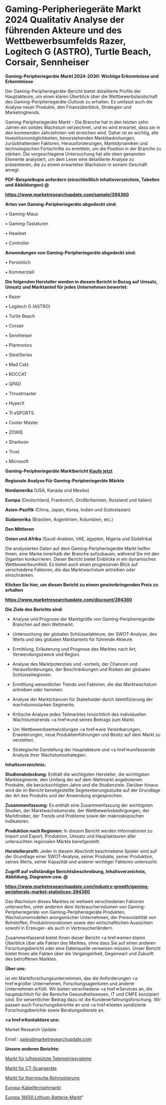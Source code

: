 # Gaming-Peripheriegeräte Markt 2024 Qualitativ Analyse der führenden Akteure und des Wettbewerbsumfelds Razer, Logitech G (ASTRO), Turtle Beach, Corsair, Sennheiser

<strong>Gaming-Peripheriegeräte Markt 2024-2030: Wichtige Erkenntnisse und Erkenntnisse</strong>

Der Gaming-Peripheriegeräte-Bericht bietet detaillierte Profile der Hauptakteure, um einen klaren Überblick über die Wettbewerbslandschaft des Gaming-Peripheriegeräte-Outlook zu erhalten. Es umfasst auch die Analyse neuer Produkte, den Finanzüberblick, Strategien und Marketingtrends.

Gaming-Peripheriegeräte Markt - Die Branche hat in den letzten zehn Jahren ein solides Wachstum verzeichnet, und es wird erwartet, dass sie in den kommenden Jahrzehnten viel erreichen wird. Daher ist es wichtig, alle Investitionsmöglichkeiten, bevorstehenden Marktbedrohungen, zurückhaltenden Faktoren, Herausforderungen, Marktdynamiken und technologischen Fortschritte zu ermitteln, um die Position in der Branche zu stärken. Die vorgeschlagene Untersuchung hat alle oben genannten Elemente analysiert, um dem Leser eine detaillierte Analyse zu präsentieren, die zu einem erwarteten Wachstum in seinem Geschäft anregt.



<strong><b>PDF-Beispielkopie anfordern (einschließlich Inhaltsverzeichnis, Tabellen und Abbildungen) @ </b></strong>

<strong><a href=https://www.marketresearchupdate.com/sample/394360>

<strong>https://www.marketresearchupdate.com/sample/394360</u></a></strong></strong>



<strong>Arten von Gaming-Peripheriegeräte abgedeckt sind:</strong>

• Gaming-Maus

• Gaming-Tastaturen

• Headset

• Controller



<strong>Anwendungen von Gaming-Peripheriegeräte abgedeckt sind:</strong>

• Persönlich

• Kommerziell



<strong>Die folgenden Hersteller werden in diesem Bericht in Bezug auf Umsatz, Umsatz und Marktanteil für jedes Unternehmen bewertet:</strong>

• Razer

• Logitech G (ASTRO)

• Turtle Beach

• Corsair

• Sennheiser

• Plantronics

• SteelSeries

• Mad Catz

• ROCCAT

• QPAD

• Thrustmaster

• HyperX

• Tt eSPORTS

• Cooler Master

• ZOWIE

• Sharkoon

• Trust

• Microsoft



<strong>Gaming-Peripheriegeräte Marktbericht <a href=https://www.marketresearchupdate.com/buynow/394360>Kaufe jetzt</a></strong>



<strong>Regionale Analyse Für Gaming-Peripheriegeräte Märkte</strong>



<strong>Nordamerika</strong> (USA, Kanada und Mexiko)



<strong>Europa</strong> (Deutschland, Frankreich, Großbritannien, Russland und Italien)



<strong>Asien-Pazifik</strong> (China, Japan, Korea, Indien und Südostasien)



<strong>Südamerika</strong> (Brasilien, Argentinien, Kolumbien, etc.)



<strong>Den Mittleren</strong> 

<strong>Osten und Afrika</strong> (Saudi-Arabien, VAE, ägypten, Nigeria und Südafrika)

Die analysierten Daten auf dem Gaming-Peripheriegeräte Markt helfen Ihnen, eine Marke innerhalb der Branche aufzubauen, während Sie mit den Giganten konkurrieren. Dieser Bericht bietet Einblicke in ein dynamisches Wettbewerbsumfeld. Es bietet auch einen progressiven Blick auf verschiedene Faktoren, die das Marktwachstum antreiben oder einschränken.



<strong>Klicken Sie hier, um diesen Bericht zu einem gewinnbringenden Preis zu erhalten
</strong>

<strong><a href=https://www.marketresearchupdate.com/discount/394360>https://www.marketresearchupdate.com/discount/394360</b></u></strong></a>



<strong>Die Ziele des Berichts sind:</strong>

- Analyse und Prognose der Marktgröße von Gaming-Peripheriegeräte Branchen auf dem Weltmarkt.

- Untersuchung der globalen Schlüsselakteure, der SWOT-Analyse, des Werts und des globalen Marktanteils für führende Akteure.

- Ermittlung, Erläuterung und Prognose des Marktes nach Art, Verwendungszweck und Region.

- Analyse des Marktpotenzials und -vorteils, der Chancen und Herausforderungen, der Beschränkungen und Risiken der globalen Schlüsselregionen.

- Ermittlung wesentlicher Trends und Faktoren, die das Marktwachstum antreiben oder hemmen.

- Analyse der Marktchancen für Stakeholder durch Identifizierung der wachstumsstarken Segmente.

- Kritische Analyse jedes Teilmarktes hinsichtlich des individuellen Wachstumstrends <a href=>und</a> seines Beitrags zum Markt.

- Um Wettbewerbsentwicklungen <a href=>wie</a> Vereinbarungen, Erweiterungen, neue Produkteinführungen und Besitz auf dem Markt zu verstehen.

- Strategische Darstellung der Hauptakteure und <a href=>umfas</a>sende Analyse ihrer Wachstumsstrategien.



<strong>Inhaltsverzeichnis:</strong>



<strong>Studienabdeckung:</strong> Enthält die wichtigsten Hersteller, die wichtigsten Marktsegmente, den Umfang der auf dem Weltmarkt angebotenen Produkte, die berücksichtigten Jahre und die Studienziele. Darüber hinaus wird die im Bericht bereitgestellte Segmentierungsstudie auf der Grundlage der Art des Produkts und der Anwendung angesprochen.



<strong>Zusammenfassung:</strong> Es enthält eine Zusammenfassung der wichtigsten Studien, der Marktwachstumsrate, der Wettbewerbsbedingungen, der Markttreiber, der Trends und Probleme sowie der makroskopischen Indikatoren.



<strong>Produktion nach Regionen:</strong> In diesem Bericht werden Informationen zu Import und Export, Produktion, Umsatz und Hauptakteuren aller untersuchten regionalen Märkte bereitgestellt.



<strong>Herstellerprofil:</strong> Jeder in diesem Abschnitt beschriebene Spieler wird auf der Grundlage einer SWOT-Analyse, seiner Produkte, seiner Produktion, seines Werts, seiner Kapazität und anderer wichtiger Faktoren untersucht.



<strong><b>Zugriff auf vollständige Berichtsbeschreibung, Inhaltsverzeichnis, Abbildung, Diagramm usw. @ </b></strong>

<strong><a href=https://www.marketresearchupdate.com/industry-growth/gaming-peripherals-market-statistices-394360>https://www.marketresearchupdate.com/industry-growth/gaming-peripherals-market-statistices-394360</a></strong>

Das Wachstum dieses Marktes ist weltweit verschiedenen Faktoren unterworfen, unter anderem dem Verbrauchervolumen von Gaming-Peripheriegeräte von Gaming-Peripheriegeräte Produkten, Wachstumsmodellen anorganischer Unternehmen, der Preisvolatilität von Rohstoffen, Produktinnovationen sowie den wirtschaftlichen Aussichten sowohl in Erzeuger- als auch in Verbraucherländern.

Zusammenfassend bietet Ihnen dieser Bericht <a href=>einen</a> klaren Überblick über alle Fakten des Marktes, ohne dass Sie auf einen anderen Forschungsbericht oder eine Datenquelle verweisen müssen. Unser Bericht bietet Ihnen alle Fakten über die Vergangenheit, Gegenwart und Zukunft des betroffenen Marktes.



<strong>Über uns:</strong>

 ist ein Marktforschungsunternehmen, das die Anforderungen <a href=>großer</a> Unternehmen, Forschungsagenturen und anderer Unternehmen erfüllt. Wir bieten verschiedene <a href=>Services</a> an, die hauptsächlich für die Bereiche Gesundheitswesen, IT und CMFE konzipiert sind. Ein wesentlicher Beitrag dazu ist die Kundenerfahrungsforschung. Wir passen auch Forschungsberichte an und <a href=>bieten</a> syndizierte Forschungsberichte sowie Beratungsdienste an.



<strong><a href=>Kontaktiere uns:</a></strong>

Market Research Update

Email : sales@marketresearchupdate.com



<strong>Unsere anderen Berichte:</strong>

<a href=https://www.linkedin.com/pulse/airborne-telemetry-system-market-analyzing-latest-developments>Markt für luftgestützte Telemetriesysteme</a>

<a href=https://www.linkedin.com/pulse/ct-scan-devices-market-2023-remarking>Markt für CT-Scangeräte</a>

<a href=https://www.linkedin.com/pulse/thermal-pipe-insulation-market-analysis-segment>Markt für thermische Rohrisolierung</a>

<a href=https://www.linkedin.com/pulse/europe-cable-tv-market-2023-size-share-opportunities>Europa-Kabelfernsehmarkt</a>

<a href=https://www.linkedin.com/pulse/europe-18650-lithium-battery-market-2023-continues>Europa 18650 Lithium-Batterie-Markt</a>"
